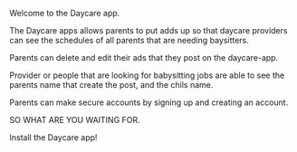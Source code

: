 Welcome to the Daycare app.

The Daycare apps allows parents to put adds up so that daycare providers can see the schedules of all parents that are needing baysitters.


Parents can delete and edit their ads that they post on the daycare-app.

Provider or people that are looking for babysitting jobs are able to see the parents name that create the post, and the chils name.

Parents can make secure accounts by signing up and creating an account.

SO WHAT ARE YOU WAITING FOR.

Install the Daycare app!